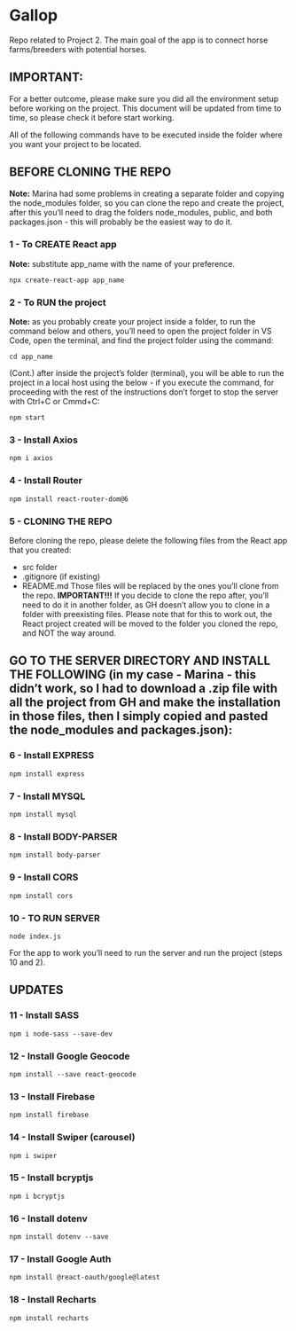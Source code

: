 # Gallop

Repo related to Project 2. The main goal of the app is to connect horse farms/breeders with potential horses.

## IMPORTANT:

For a better outcome, please make sure you did all the environment setup before working on the project. This document will be updated from time to time, so please check it before start working.

All of the following commands have to be executed inside the folder where you want your project to be located.

## BEFORE CLONING THE REPO

**Note:** Marina had some problems in creating a separate folder and copying the node_modules folder, so you can clone the repo and create the project, after this you’ll need to drag the folders node_modules, public, and both packages.json - this will probably be the easiest way to do it.

### 1 - To CREATE React app

**Note:** substitute app_name with the name of your preference.

```
npx create-react-app app_name
```

### 2 - To RUN the project

**Note:** as you probably create your project inside a folder, to run the command below and others, you’ll need to open the project folder in VS Code, open the terminal, and find the project folder using the command:

```
cd app_name
```

(Cont.) after inside the project’s folder (terminal), you will be able to run the project in a local host using the below - if you execute the command, for proceeding with the rest of the instructions don’t forget to stop the server with Ctrl+C or Cmmd+C:

```
npm start
```

### 3 - Install Axios

```
npm i axios
```

### 4 - Install Router

```
npm install react-router-dom@6
```

### 5 - CLONING THE REPO

Before cloning the repo, please delete the following files from the React app that you created:

- src folder
- .gitignore (if existing)
- README.md
  Those files will be replaced by the ones you’ll clone from the repo.
  **IMPORTANT!!!** If you decide to clone the repo after, you’ll need to do it in another folder, as GH doesn’t allow you to clone in a folder with preexisting files. Please note that for this to work out, the React project created will be moved to the folder you cloned the repo, and NOT the way around.

## GO TO THE SERVER DIRECTORY AND INSTALL THE FOLLOWING (in my case - Marina - this didn’t work, so I had to download a .zip file with all the project from GH and make the installation in those files, then I simply copied and pasted the node_modules and packages.json):

### 6 - Install EXPRESS

```
npm install express
```

### 7 - Install MYSQL

```
npm install mysql
```

### 8 - Install BODY-PARSER

```
npm install body-parser
```

### 9 - Install CORS

```
npm install cors
```

### 10 - TO RUN SERVER

```
node index.js
```

For the app to work you’ll need to run the server and run the project (steps 10 and 2).

## UPDATES

### 11 - Install SASS

```
npm i node-sass --save-dev
```

### 12 - Install Google Geocode

```
npm install --save react-geocode
```

### 13 - Install Firebase

```
npm install firebase
```

### 14 - Install Swiper (carousel)

```
npm i swiper
```

### 15 - Install bcryptjs

```
npm i bcryptjs
```

### 16 - Install dotenv

```
npm install dotenv --save
```

### 17 - Install Google Auth

```
npm install @react-oauth/google@latest
```

### 18 - Install Recharts

```
npm install recharts
```
